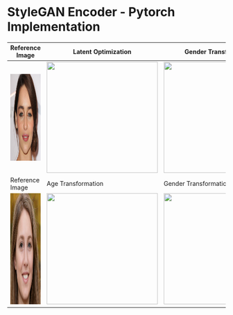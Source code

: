 # StyleGAN Encoder - Pytorch Implementation
| Reference Image  | Latent Optimization  | Gender Transformation  | Pose Transformation  |
|---|---|---|---|
| <img src="assets/images/test_01/test_01.png" width="256px" height="200px">  | <img src="assets/images/test_01/test_01_optimization.gif" width="256px" height="256px">  | <img src="assets/images/test_01/gender/test_01_w_to_m.gif" width="256px" height="256px">  | <img src="assets/images/test_01/pose/test_01_pose.gif" width="256px" height="256px">  |
|Reference Image | Age Transformation | Gender Transformation | Glasses Transformation |
| <img src="assets/images/test_02/test_02.jpg" width="256px" height="256px">  | <img src="assets/images/test_02/age/test_02_age.gif" width="256px" height="256px">  | <img src="assets/images/test_02/gender/test_02_gender.gif" width="256px" height="256px">  | <img src="assets/images/test_02/glasses/test_02_glasses.gif" width="256px" height="256px">  |

